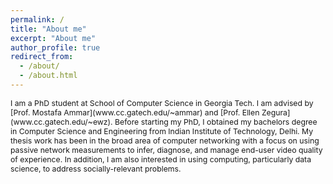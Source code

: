 ```yaml
---
permalink: /
title: "About me"
excerpt: "About me"
author_profile: true
redirect_from: 
  - /about/
  - /about.html
---
```

<span style="font-size: 0.875em">
I am a PhD student at School of Computer Science in Georgia Tech. I am advised by [Prof. Mostafa Ammar](www.cc.gatech.edu/~ammar) and [Prof. Ellen Zegura](www.cc.gatech.edu/~ewz). Before starting my PhD, I obtained my bachelors degree in Computer Science and Engineering from Indian Institute of Technology, Delhi. </span>


<span style="font-size: 0.875em">
My thesis work has been in the broad area of computer networking with a focus on using passive network measurements to infer, diagnose, and manage end-user video quality of experience. In addition, I am also interested in using computing, particularly data science, to address socially-relevant problems. </span>
